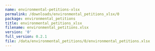 ```yaml
---
name: environmental-petitions-xlsx
permalink: /downloads/environmental_petitions_xlsx/0
package: environmental_petitions
title: environmental_petitions_xlsx
filename: environmental_petitions.xlsx
version: '0'
full_version: 0.2.1
file: /data/environmental_petitions/0/environmental_petitions.xlsx
---
```

